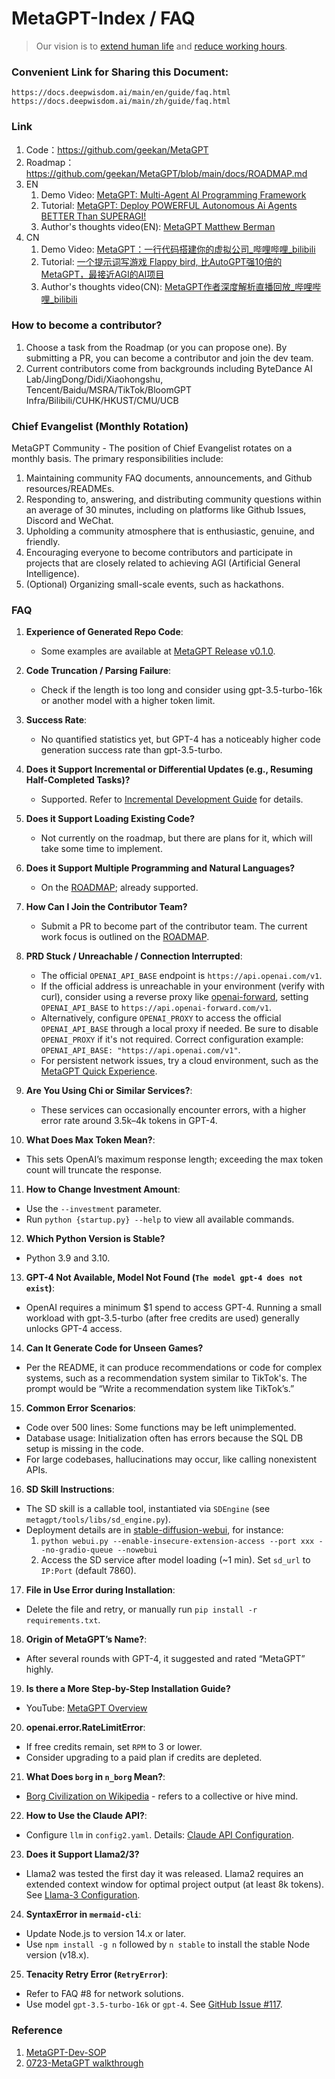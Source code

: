 # MetaGPT-Index / FAQ

> Our vision is to [extend human life](https://github.com/geekan/HowToLiveLonger) and [reduce working hours](https://github.com/geekan/MetaGPT/).

### Convenient Link for Sharing this Document:

```
https://docs.deepwisdom.ai/main/en/guide/faq.html
https://docs.deepwisdom.ai/main/zh/guide/faq.html
```

### Link

1.  Code：https://github.com/geekan/MetaGPT
2.  Roadmap：https://github.com/geekan/MetaGPT/blob/main/docs/ROADMAP.md
3.  EN
    1. Demo Video: [MetaGPT: Multi-Agent AI Programming Framework](https://www.youtube.com/watch?v=8RNzxZBTW8M)
    2. Tutorial: [MetaGPT: Deploy POWERFUL Autonomous Ai Agents BETTER Than SUPERAGI!](https://www.youtube.com/watch?v=q16Gi9pTG_M&t=659s)
    3. Author's thoughts video(EN): [MetaGPT Matthew Berman](https://youtu.be/uT75J_KG_aY?si=EgbfQNAwD8F5Y1Ak)
4.  CN
    1. Demo Video: [MetaGPT：一行代码搭建你的虚拟公司\_哔哩哔哩\_bilibili](https://www.bilibili.com/video/BV1NP411C7GW/?spm_id_from=333.999.0.0&vd_source=735773c218b47da1b4bd1b98a33c5c77)
    1. Tutorial: [一个提示词写游戏 Flappy bird, 比AutoGPT强10倍的MetaGPT，最接近AGI的AI项目](https://youtu.be/Bp95b8yIH5c)
    1. Author's thoughts video(CN): [MetaGPT作者深度解析直播回放\_哔哩哔哩\_bilibili](https://www.bilibili.com/video/BV1Ru411V7XL/?spm_id_from=333.337.search-card.all.click)

### How to become a contributor?

1.  Choose a task from the Roadmap (or you can propose one). By submitting a PR, you can become a contributor and join the dev team.
2.  Current contributors come from backgrounds including ByteDance AI Lab/JingDong/Didi/Xiaohongshu, Tencent/Baidu/MSRA/TikTok/BloomGPT Infra/Bilibili/CUHK/HKUST/CMU/UCB

### Chief Evangelist (Monthly Rotation)

MetaGPT Community - The position of Chief Evangelist rotates on a monthly basis. The primary responsibilities include:

1.  Maintaining community FAQ documents, announcements, and Github resources/READMEs.
2.  Responding to, answering, and distributing community questions within an average of 30 minutes, including on platforms like Github Issues, Discord and WeChat.
3.  Upholding a community atmosphere that is enthusiastic, genuine, and friendly.
4.  Encouraging everyone to become contributors and participate in projects that are closely related to achieving AGI (Artificial General Intelligence).
5.  (Optional) Organizing small-scale events, such as hackathons.

### FAQ

1. **Experience of Generated Repo Code**:

   - Some examples are available at [MetaGPT Release v0.1.0](https://github.com/geekan/MetaGPT/releases/tag/v0.1.0).

2. **Code Truncation / Parsing Failure**:

   - Check if the length is too long and consider using gpt-3.5-turbo-16k or another model with a higher token limit.

3. **Success Rate**:

   - No quantified statistics yet, but GPT-4 has a noticeably higher code generation success rate than gpt-3.5-turbo.

4. **Does it Support Incremental or Differential Updates (e.g., Resuming Half-Completed Tasks)?**

   - Supported. Refer to [Incremental Development Guide](https://docs.deepwisdom.ai/main/en/guide/in_depth_guides/incremental_development.html) for details.

5. **Does it Support Loading Existing Code?**

   - Not currently on the roadmap, but there are plans for it, which will take some time to implement.

6. **Does it Support Multiple Programming and Natural Languages?**

   - On the [ROADMAP](https://github.com/geekan/MetaGPT/blob/main/docs/ROADMAP.md); already supported.

7. **How Can I Join the Contributor Team?**

   - Submit a PR to become part of the contributor team. The current work focus is outlined on the [ROADMAP](https://github.com/geekan/MetaGPT/blob/main/docs/ROADMAP.md).

8. **PRD Stuck / Unreachable / Connection Interrupted**:

   - The official `OPENAI_API_BASE` endpoint is `https://api.openai.com/v1`.
   - If the official address is unreachable in your environment (verify with curl), consider using a reverse proxy like [openai-forward](https://github.com/beidongjiedeguang/openai-forward), setting `OPENAI_API_BASE` to `https://api.openai-forward.com/v1`.
   - Alternatively, configure `OPENAI_PROXY` to access the official `OPENAI_API_BASE` through a local proxy if needed. Be sure to disable `OPENAI_PROXY` if it's not required. Correct configuration example: `OPENAI_API_BASE: "https://api.openai.com/v1"`.
   - For persistent network issues, try a cloud environment, such as the [MetaGPT Quick Experience](https://deepwisdom.feishu.cn/wiki/Q8ycw6J9tiNXdHk66MRcIN8Pnlg).

9. **Are You Using Chi or Similar Services?**:

   - These services can occasionally encounter errors, with a higher error rate around 3.5k–4k tokens in GPT-4.

10. **What Does Max Token Mean?**:

- This sets OpenAI’s maximum response length; exceeding the max token count will truncate the response.

11. **How to Change Investment Amount**:

- Use the `--investment` parameter.
- Run `python {startup.py} --help` to view all available commands.

12. **Which Python Version is Stable?**

- Python 3.9 and 3.10.

13. **GPT-4 Not Available, Model Not Found (`The model gpt-4 does not exist`)**:

- OpenAI requires a minimum $1 spend to access GPT-4. Running a small workload with gpt-3.5-turbo (after free credits are used) generally unlocks GPT-4 access.

14. **Can It Generate Code for Unseen Games?**

- Per the README, it can produce recommendations or code for complex systems, such as a recommendation system similar to TikTok's. The prompt would be “Write a recommendation system like TikTok’s.”

15. **Common Error Scenarios**:

- Code over 500 lines: Some functions may be left unimplemented.
- Database usage: Initialization often has errors because the SQL DB setup is missing in the code.
- For large codebases, hallucinations may occur, like calling nonexistent APIs.

16. **SD Skill Instructions**:

- The SD skill is a callable tool, instantiated via `SDEngine` (see `metagpt/tools/libs/sd_engine.py`).
- Deployment details are in [stable-diffusion-webui](https://github.com/AUTOMATIC1111/stable-diffusion-webui), for instance:
  1.  `python webui.py --enable-insecure-extension-access --port xxx --no-gradio-queue --nowebui`
  2.  Access the SD service after model loading (~1 min). Set `sd_url` to `IP:Port` (default 7860).

17. **File in Use Error during Installation**:

- Delete the file and retry, or manually run `pip install -r requirements.txt`.

18. **Origin of MetaGPT’s Name?**:

- After several rounds with GPT-4, it suggested and rated “MetaGPT” highly.

19. **Is there a More Step-by-Step Installation Guide?**

- YouTube: [MetaGPT Overview](https://youtu.be/Bp95b8yIH5c)

20. **openai.error.RateLimitError**:

- If free credits remain, set `RPM` to 3 or lower.
- Consider upgrading to a paid plan if credits are depleted.

21. **What Does `borg` in `n_borg` Mean?**:

- [Borg Civilization on Wikipedia](https://en.wikipedia.org/wiki/Borg) - refers to a collective or hive mind.

22. **How to Use the Claude API?**:

- Configure `llm` in `config2.yaml`. Details: [Claude API Configuration](https://docs.deepwisdom.ai/main/zh/guide/get_started/configuration/llm_api_configuration.html#anthropic-claude-api).

23. **Does it Support Llama2/3?**

- Llama2 was tested the first day it was released. Llama2 requires an extended context window for optimal project output (at least 8k tokens). See [Llama-3 Configuration](https://docs.deepwisdom.ai/main/zh/guide/get_started/configuration/llm_api_configuration.html#llama-3-70b-instruct-via-openrouter).

24. **SyntaxError in `mermaid-cli`**:

- Update Node.js to version 14.x or later.
- Use `npm install -g n` followed by `n stable` to install the stable Node version (v18.x).

25. **Tenacity Retry Error (`RetryError`)**:

- Refer to FAQ #8 for network solutions.
- Use model `gpt-3.5-turbo-16k` or `gpt-4`. See [GitHub Issue #117](https://github.com/geekan/MetaGPT/issues/117).

### Reference

1. [MetaGPT-Dev-SOP](https://deepwisdom.feishu.cn/wiki/EI91wZdcciqmtvknZMkcgHGgn3e)
2. [0723-MetaGPT walkthrough](https://deepwisdom.feishu.cn/docx/A0abdLlZJogwsRxjkQucifVinsd)
